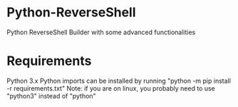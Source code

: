 # Python-ReverseShell
Python ReverseShell Builder with some advanced functionalities

# Requirements
Python 3.x
Python imports can be installed by running "python -m pip install -r requirements.txt"
                                            Note: if you are on linux, you probably need to use "python3" instead of "python"
